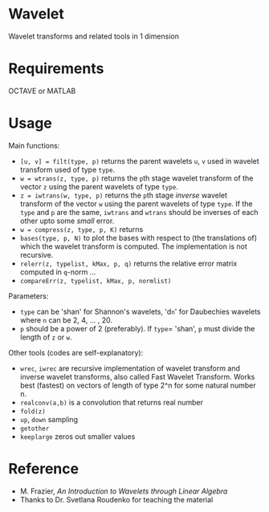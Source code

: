 # Wavelet

Wavelet transforms and related tools in 1 dimension

# Requirements

OCTAVE or MATLAB

# Usage

Main functions:
* `[u, v] = filt(type, p)` returns the parent wavelets `u`, `v` used in wavelet transform used of type `type`.
* `w = wtrans(z, type, p)` returns the `p`th stage wavelet transform of the vector `z` using the parent wavelets of type `type`.
* `z = iwtrans(w, type, p)` returns the `p`th stage _inverse_ wavelet transform of the vector `w` using the parent wavelets of type `type`. If the `type` and `p` are the same, `iwtrans` and `wtrans` should be inverses of each other upto some _small_ error.
* `w = compress(z, type, p, K)` returns 
* `bases(type, p, N)` to plot the bases with respect to (the translations of) which the wavelet transform is computed. The implementation is not recursive.
* `relerr(z, typelist, kMax, p, q)` returns the relative error matrix computed in `q`-norm ...
* `compareErr(z, typelist, kMax, p, normlist)`

Parameters:
* `type` can be 'shan' for Shannon's wavelets, 'd`n`' for Daubechies wavelets where `n` can be 2, 4, ... , 20.
* `p` should be a power of 2 (preferably). If `type`= 'shan', `p` must divide the length of `z` or `w`.

Other tools (codes are self-explanatory):
* `wrec`, `iwrec` are recursive implementation of wavelet transform and inverse wavelet transforms, also called Fast Wavelet Transform. Works best (fastest) on vectors of length of type 2^n for some natural number n.
* `realconv(a,b)` is a convolution that returns real number
* `fold(z)`
* `up`, `down` sampling
* `getother`
* `keeplarge` zeros out smaller values

# Reference

* M. Frazier, _An Introduction to Wavelets through Linear Algebra_
* Thanks to Dr. Svetlana Roudenko for teaching the material
